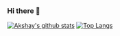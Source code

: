 ### Hi there 👋

<!--
**akshaygautam/akshaygautam** is a ✨ _special_ ✨ repository because its `README.md` (this file) appears on your GitHub profile.

Here are some ideas to get you started:

- 🔭 I’m currently working on ...
- 🌱 I’m currently learning ...
- 👯 I’m looking to collaborate on ...
- 🤔 I’m looking for help with ...
- 💬 Ask me about ...
- 📫 How to reach me: ...
- 😄 Pronouns: ...
- ⚡ Fun fact: ...
-->

[![Akshay's github stats](https://github-readme-stats.vercel.app/api?username=akshaygautam&count_private=true&show_icons=true&theme=cobalt&include_all_commits=true)](https://github.com/akshaygautam)
[![Top Langs](https://github-readme-stats.vercel.app/api/top-langs/?username=akshaygautam&layout=compact)](https://github.com/akshaygautam/)
